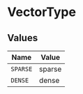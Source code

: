 # VectorType


## Values

| Name     | Value    |
| -------- | -------- |
| `SPARSE` | sparse   |
| `DENSE`  | dense    |